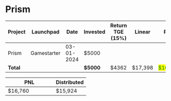 # Prism



<table data-full-width="true"><thead><tr><th width="141">Project</th><th width="138">Launchpad</th><th width="132">Date</th><th width="133">Invested</th><th width="163">Return TGE (15%)</th><th width="97">Linear</th><th>PNL</th></tr></thead><tbody><tr><td>Prism</td><td>Gamestarter</td><td>03-01-2024</td><td>$5000</td><td></td><td></td><td></td></tr><tr><td><strong>Total</strong></td><td></td><td></td><td><strong>$5000</strong></td><td>$4362</td><td>$17,398</td><td><mark style="color:green;">$16,760</mark></td></tr></tbody></table>

<table data-full-width="true"><thead><tr><th width="135">PNL</th><th>Distributed</th></tr></thead><tbody><tr><td>$16,760</td><td>$15,924</td></tr></tbody></table>
